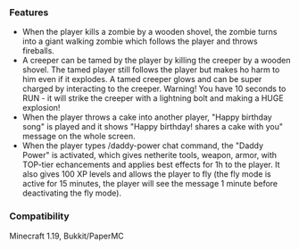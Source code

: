### Features

- When the player kills a zombie by a wooden shovel, the zombie turns into a giant walking zombie which follows the player and throws fireballs.
- A creeper can be tamed by the player by killing the creeper by a wooden shovel. The tamed player still follows the player but makes ho harm to him even if it explodes. A tamed creeper glows and can be super charged by interacting to the creeper. Warning! You have 10 seconds to RUN - it will strike the creeper with a lightning bolt and making a HUGE explosion!
- When the player throws a cake into another player, "Happy birthday song" is played and it shows "Happy birthday! <Player name> shares a cake with you" message on the whole screen.
- When the player types /daddy-power chat command, the "Daddy Power" is activated, which gives netherite tools, weapon, armor, with TOP-tier echancements and applies best effects for 1h to the player. It also gives 100 XP levels and allows the player to fly (the fly mode is active for 15 minutes, the player will see the message 1 minute before deactivating the fly mode).

### Compatibility

Minecraft 1.19, Bukkit/PaperMC
